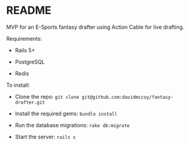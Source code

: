 # README

MVP for an E-Sports fantasy drafter using Action Cable for live drafting.

Requirements:

* Rails 5+

* PostgreSQL

* Redis

To install:

* Clone the repo: `git clone git@github.com:davidmccoy/fantasy-drafter.git`

* Install the required gems: `bundle install`

* Run the database migrations: `rake db:migrate`

* Start the server: `rails s`
